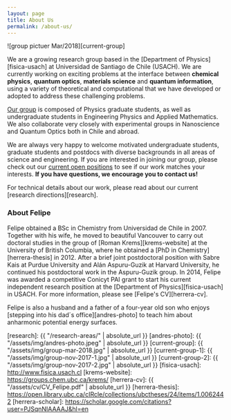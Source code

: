 ```yaml
---
layout: page
title: About Us
permalink: /about-us/
---
```


![group pictuer Mar/2018][current-group]

We are a growing research group based in the [Department of Physics][fisica-usach] at Universidad de Santiago de Chile (USACH). We are currently working on exciting problems at the interface between **chemical physics**, **quantum optics**, **materials science** and **quantum information**, using a variety of theoretical and computational  that we have developed or adopted to address these challenging problems.   

[Our group](/people/) is composed of Physics graduate students, as well as undergraduate students in Engineering Physics and Applied Mathematics. We also collaborate very closely with experimental groups in Nanoscience and Quantum Optics both in Chile and abroad.

We are always very happy to welcome motivated undergraduate students, graduate students and postdocs with diverse backgrounds in all areas of science and engineering. If you are interested in joining our group, please check out our [current open positions](/openings/) to see if our work matches your interests. **If you have questions, we encourage you to contact us!**

For technical details about our work, please read about our current [research directions][research].

### About Felipe

Felipe obtained a BSc in Chemistry from Universidad de Chile in 2007. Together with his wife, he moved to beautiful Vancouver to carry out doctoral studies in the group of [Roman Krems][krems-website] at the University of British Columbia, where he obtained a [PhD in Chemistry][herrera-thesis] in 2012. After a brief joint postdoctoral position with Sabre Kais at Purdue University and Alán Aspuru-Guzik at Harvard University, he continued his postdoctoral work in the Aspuru-Guzik group. In 2014, Felipe was awarded a competitive Conicyt PAI grant to start his current independent research position at the [Department of Physics][fisica-usach] in USACH. For more information, please see [Felipe's CV][herrera-cv].

Felipe is also a husband and a father of a four-year old son who enjoys [stepping into his dad´s office][andres-photo] to teach him about anharmonic potential energy surfaces.


[research]: {{ "/research-areas/" | absolute_url }}
[andres-photo]: {{ "/assets/img/andres-photo.jpeg" | absolute_url }}
[current-group]: {{ "/assets/img/group-mar-2018.jpg" | absolute_url }}
[current-group-1]: {{ "/assets/img/group-nov-2017-1.jpg" | absolute_url }}
[current-group-2]: {{ "/assets/img/group-nov-2017-2.jpg" | absolute_url }}
[fisica-usach]: http://www.fisica.usach.cl
[krems-website]: https://groups.chem.ubc.ca/krems/ 
[herrera-cv]: {{ "/assets/cv/CV_Felipe.pdf" | absolute_url }}
[herrera-thesis]: https://open.library.ubc.ca/cIRcle/collections/ubctheses/24/items/1.0062442
[herrera-scholar]: https://scholar.google.com/citations?user=PJSqnNIAAAAJ&hl=en
